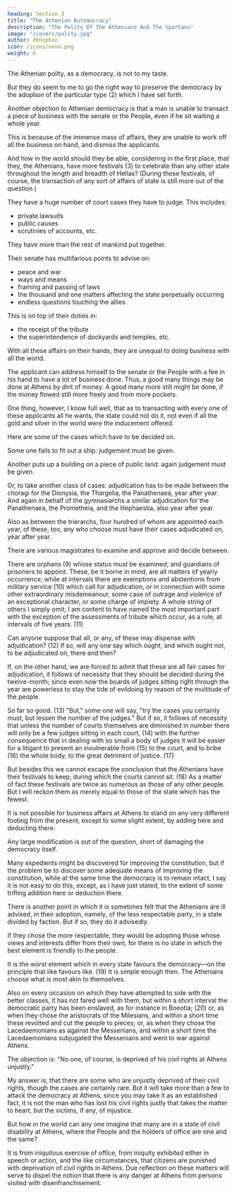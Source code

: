 ```yaml
---
heading: Section 3
title: "The Athenian Bureaucracy"
description: "The Polity Of The Athenians And The Spartans"
image: "/covers/polity.jpg"
author: Xenophon
icon: /icons/xeno.png
weight: 6
---
```




The Athenian polity, as a democracy, is not to my taste. 
<!-- , but given that a democratic form of government has been agreed upon,  -->

But they do seem to me to go the right way to preserve the democracy by the adoption of the particular type (2) which I have set forth.


<!-- But there are other objections brought, as I am aware, against the Athenians, by certain people, and to this effect. It not seldom happens, they tell us, that -->

Another objection to Athenian democracy is that a man is unable to transact a piece of business with the senate or the People, even if he sit waiting a whole year.

This is because of the immense mass of affairs, they are unable to work off all the business on hand, and dismiss the applicants. 

And how in the world should they be able, considering in the first place, that they, the Athenians, have more festivals (3) to celebrate than any other state throughout the length and breadth of Hellas? (During these festivals, of course, the transaction of any sort of affairs of state is still more out of the question.) 

They have a huge number of court cases they have to judge. This includes:
- private lawsuits
- public causes
- scrutinies of accounts, etc.

They have more than the rest of mankind put together.

Their senate has multifarious points to advise on:
- peace and war
- ways and means
- framing and passing of laws
- the thousand and one matters affecting the state perpetually occurring
- endless questions touching the allies

This is on top of their duties in:
- the receipt of the tribute
- the superintendence of dockyards and temples, etc. 

With all these affairs on their hands, they are unequal to doing business with all the world.


The applicant can address himself to the senate or the People with a fee in his hand to have a lot of business done. Thus, a good many things may be done at Athens by dint of money. A good many more still might be done, if the money flowed still more freely and from more pockets.

One thing, however, I know full well, that as to transacting with every one of these applicants all he wants, the state could not do it, not even if all the gold and silver in the world were the inducement offered.

Here are some of the cases which have to be decided on.

Some one fails to fit out a ship: judgement must be given.

Another puts up a building on a piece of public land: again judgement must be given. 

Or, to take another class of cases: adjudication has to be made between the choragi for the Dionysia, the Thargelia, the Panathenaea, year after year. And again in behalf of the gymnasiarchs a similar adjudication for the Panathenaea, the Prometheia, and the Hephaestia, also year after year.

Also as between the trierarchs, four hundred of whom are appointed each year, of these, too, any who choose must have their cases adjudicated on, year after year. 

There are various magistrates to examine and approve and decide between. 

There are orphans (9) whose status must be examined; and guardians of prisoners to appoint. These, be it borne in mind, are all matters of yearly occurrence; while at intervals there are exemptions and abstentions from military service (10) which call for adjudication, or in connection with some other extraordinary misdemeanour, some case of outrage and violence of an exceptional character, or some charge of impiety. A whole string of others I simply omit; I am content to have named the most important part with the exception of the assessments of tribute which occur, as a rule, at intervals of five years. (11)



Can anyone suppose that all, or any, of these may dispense with adjudication? (12) If so, will any one say which ought, and which ought not, to be adjudicated on, there and then?

If, on the other hand, we are forced to admit that these are all fair cases for adjudication, it follows of necessity that they should be decided during the twelve-month; since even now the boards of judges sitting right through the year are powerless to stay the tide of evildoing by reason of the multitude of the people.


So far so good. (13) "But," some one will say, "try the cases you certainly must, but lessen the number of the judges." But if so, it follows of necessity that unless the number of courts themselves are diminished in number there will only be a few judges sitting in each court, (14) with the further consequence that in dealing with so small a body of judges it will be easier for a litigant to present an invulnerable front (15) to the court, and to bribe (16) the whole body, to the great detriment of justice. (17)

 <!-- (14) Reading with Sauppe, {anagke toinun, ean me}  (for the vulgate    {ean men oliga k.t.l.}) {oliga poiontai dikasteria, oligoi en     ekasto esontai to dikasterio}. Or, adopting Weiske's emendation, {ean men polla poiontai dikasteria k.t.l.} Translate, "Then, if by     so doing they manage to multiply the law courts, there will be only a few judges sitting," etc. -->


But besides this we cannot escape the conclusion that the Athenians have their festivals to keep, during which the courts cannot sit. (18) As a matter of fact these festivals are twice as numerous as those of any other people. But I will reckon them as merely equal to those of the state which has the fewest.


It is not possible for business affairs at Athens to stand on any very different footing from the present, except to some slight extent, by adding here and deducting there. 

Any large modification is out of the question, short of damaging the democracy itself. 

Many expedients might be discovered for improving the constitution, but if the problem be to discover some adequate means of improving the constitution, while at the same time the democracy is to remain intact, I say it is not easy to do this, except, as I have just stated, to the extent of some trifling addition here or deduction there.

There is another point in which it is sometimes felt that the Athenians are ill advised, in their adoption, namely, of the less respectable party, in a state divided by faction. But if so, they do it advisedly.

If they chose the more respectable, they would be adopting those whose views and interests differ from their own, for there is no state in which the best element is friendly to the people. 

It is the worst element which in every state favours the democracy—on the principle that like favours like. (19) It is simple enough then. The Athenians choose what is most akin to themselves.

Also on every occasion on which they have attempted to side with the better classes, it has not fared well with them, but within a short interval the democratic party has been enslaved, as for instance in Boeotia; (20) or, as when they chose the aristocrats of the Milesians, and within a short time these revolted and cut the people to pieces; or, as when they chose the Lacedaemonians as against the Messenians, and within a short time the Lacedaemonians subjugated the Messenians and went to war against Athens.


The objection is: "No one, of course, is deprived of his civil rights at Athens unjustly." 

My answer is, that there are some who are unjustly deprived of their civil rights, though the cases are certainly rare. But it will take more than a few to attack the democracy at Athens, since you may take it as an established fact, it is not the man who has lost his civil rights justly that takes the matter to heart, but the victims, if any, of injustice.

But how in the world can any one imagine that many are in a state of civil disability at Athens, where the People and the holders of office are one and the same?

It is from iniquitous exercise of office, from iniquity exhibited either in speech or action, and the like circumstances, that citizens are punished with deprivation of civil rights in Athens. Due reflection on these matters will serve to dispel the notion that there is any danger at Athens from persons visited with disenfranchisement.
